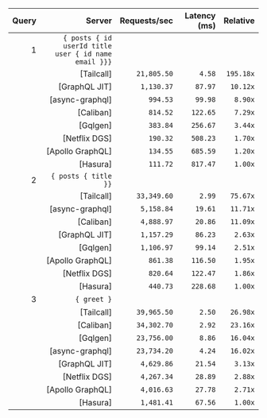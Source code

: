 <!-- PERFORMANCE_RESULTS_START -->

| Query | Server | Requests/sec | Latency (ms) | Relative |
|-------:|--------:|--------------:|--------------:|---------:|
| 1 | `{ posts { id userId title user { id name email }}}` |
|| [Tailcall] | `21,805.50` | `4.58` | `195.18x` |
|| [GraphQL JIT] | `1,130.37` | `87.97` | `10.12x` |
|| [async-graphql] | `994.53` | `99.98` | `8.90x` |
|| [Caliban] | `814.52` | `122.65` | `7.29x` |
|| [Gqlgen] | `383.84` | `256.67` | `3.44x` |
|| [Netflix DGS] | `190.32` | `508.23` | `1.70x` |
|| [Apollo GraphQL] | `134.55` | `685.59` | `1.20x` |
|| [Hasura] | `111.72` | `817.47` | `1.00x` |
| 2 | `{ posts { title }}` |
|| [Tailcall] | `33,349.60` | `2.99` | `75.67x` |
|| [async-graphql] | `5,158.84` | `19.61` | `11.71x` |
|| [Caliban] | `4,888.97` | `20.86` | `11.09x` |
|| [GraphQL JIT] | `1,157.29` | `86.23` | `2.63x` |
|| [Gqlgen] | `1,106.97` | `99.14` | `2.51x` |
|| [Apollo GraphQL] | `861.38` | `116.50` | `1.95x` |
|| [Netflix DGS] | `820.64` | `122.47` | `1.86x` |
|| [Hasura] | `440.73` | `228.68` | `1.00x` |
| 3 | `{ greet }` |
|| [Tailcall] | `39,965.50` | `2.50` | `26.98x` |
|| [Caliban] | `34,302.70` | `2.92` | `23.16x` |
|| [Gqlgen] | `23,756.00` | `8.86` | `16.04x` |
|| [async-graphql] | `23,734.20` | `4.24` | `16.02x` |
|| [GraphQL JIT] | `4,629.86` | `21.54` | `3.13x` |
|| [Netflix DGS] | `4,267.34` | `28.89` | `2.88x` |
|| [Apollo GraphQL] | `4,016.63` | `27.78` | `2.71x` |
|| [Hasura] | `1,481.41` | `67.56` | `1.00x` |

<!-- PERFORMANCE_RESULTS_END -->
